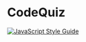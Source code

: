 # CodeQuiz

[![JavaScript Style Guide](https://cdn.rawgit.com/standard/standard/master/badge.svg)](https://github.com/standard/standard)